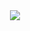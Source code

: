 <html>
<head>
	<meta name="viewport" content="width=device-width, initial-scale=1">
	<title></title>
	<meta name="robots" content="index,follow"/>
</head>
<body>

<center><img src="https://1.bp.blogspot.com/-RTK0ll2Vx0g/YJKC00ZeOPI/AAAAAAAABLk/VFG-YBkJOYIJTdPpS4SOEZV0XF2Q8HmcACLcBGAsYHQ/s0/loading.gif"></center>





</body>
</html>
